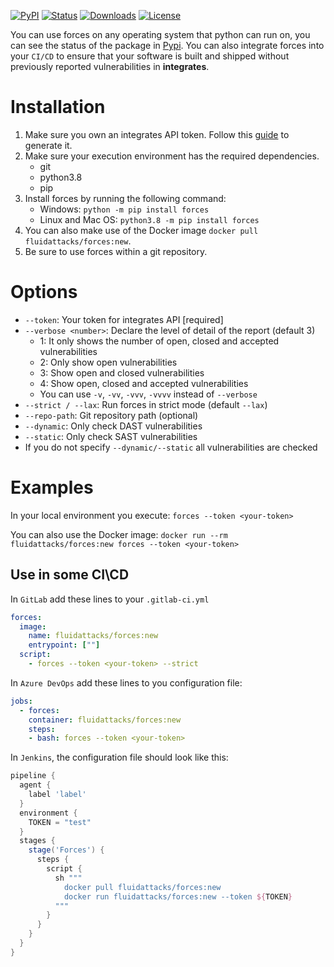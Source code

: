 [![PyPI](https://img.shields.io/pypi/v/skims)](https://pypi.org/project/skims)
[![Status](https://img.shields.io/pypi/status/skims)](https://pypi.org/project/skims)
[![Downloads](https://img.shields.io/pypi/dm/skims)](https://pypi.org/project/skims)
[![License](https://img.shields.io/pypi/l/skims)](../LICENSE)

You can use forces on any operating system that python can run on, you can see the status of the package in [Pypi](https://pypi.org/project/forces/).
You can also integrate forces into your `CI/CD` to ensure that your software is built and shipped without previously reported vulnerabilities in **integrates**.

# Installation

1. Make sure you own an integrates API token. Follow this [guide](https://community.fluidattacks.com/t/integrates-api-access/540/1) to generate it.
2. Make sure your execution environment has the required dependencies.
   - git
   - python3.8
   - pip
3. Install forces by running the following command:
    - Windows: `python -m pip install forces`
    - Linux and Mac OS: `python3.8 -m pip install forces`
4. You can also make use of the Docker image `docker pull fluidattacks/forces:new`.
5. Be sure to use forces within a git repository.

# Options

- `--token`: Your token for integrates API [required]
- `--verbose <number>`: Declare the level of detail of the report (default 3)
  - 1: It only shows the number of open, closed and accepted vulnerabilities
  - 2: Only show open vulnerabilities
  - 3: Show open and closed vulnerabilities
  - 4: Show open, closed and accepted vulnerabilities
  - You can use `-v`, `-vv`, `-vvv`, `-vvvv` instead of `--verbose`
- `--strict / --lax`: Run forces in strict mode (default `--lax`)
- `--repo-path`: Git repository path (optional)
- `--dynamic`: Only check DAST vulnerabilities
- `--static`: Only check SAST vulnerabilities
- If you do not specify `--dynamic/--static` all vulnerabilities are checked

# Examples

In your local environment you execute:
`forces --token <your-token>`

You can also use the Docker image:
`docker run --rm fluidattacks/forces:new forces --token <your-token>`

## Use in some CI\CD

In `GitLab` add these lines to your `.gitlab-ci.yml`

```yaml
forces:
  image:
    name: fluidattacks/forces:new
    entrypoint: [""]
  script:
    - forces --token <your-token> --strict
```

In `Azure DevOps` add these lines to you configuration file:

```yaml
jobs:
  - forces:
    container: fluidattacks/forces:new
    steps:
    - bash: forces --token <your-token>
```

In `Jenkins`, the configuration file should look like this:

```groovy  
pipeline {
  agent {
    label 'label'
  }
  environment {
    TOKEN = "test"
  }
  stages {
    stage('Forces') {
      steps {
        script {
          sh """
            docker pull fluidattacks/forces:new
            docker run fluidattacks/forces:new --token ${TOKEN}
          """
        }
      }
    }
  }
}
```
